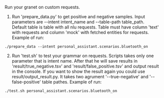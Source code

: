 Run your granet on custom requests.
1. Run 'prepare_data.py' to get positive and negative samples. Input parameters are --intent intent_name and --table-path table_path. Default table is table with all nlu requests. Table must have column 'text' with requests and column 'mock' with fetched entities for requests. Example of run:
```
./prepare_data --intent personal_assistant.scenarios.bluetooth_on
```
2. Run 'test.sh' to test your grammar on requests. Scripts takes only one parameter that is intent name. After that he will save results in 'result/true_negative.tsv' and 'result/false_positive.tsv' and output result in the console. If you want to show the result again you could use result/output_result.py. It takes two agrument '--true-negative' and '--false-positive' table pathes. Example of run:
```
./test.sh personal_assistant.scenarios.bluetooth_on
```
